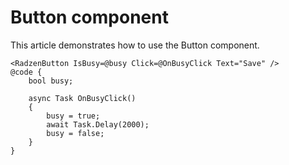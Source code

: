 # Button component
This article demonstrates how to use the Button component.

```
<RadzenButton IsBusy=@busy Click=@OnBusyClick Text="Save" />
@code {
    bool busy;

    async Task OnBusyClick()
    {
        busy = true;
        await Task.Delay(2000);
        busy = false;
    }
}
```